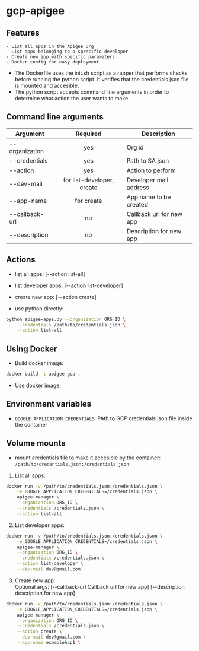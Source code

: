 # gcp-apigee

## Features
    - List all apps in the Apigee Org
    - List apps belonging to a sprecific developer
    - Create new app with specific parameters
    - Docker config for easy deployment

- The Dockerfile uses the init.sh script as a rapper that performs checks before running the python script. It verifies that the credentials json file is mounted and accesible.
- The python script accepts command line arguments in order to determine what action the user wants to make. 

## Command line arguments
 Argument | Required | Description 
 --- |:---:| ---  
 --organization | yes | Org id
 --credentials | yes | Path to SA json
 --action | yes | Action to perform
 --dev-mail | for list-developer, create | Developer mail address 
 --app-name | for create | App name to be created
 --callback-url | no | Callback url for new app
 --description | no | Description for new app

## Actions

- list all apps: [--action list-all]
- list developer apps: [--action list-developer]
- create new app: [--action create]


- use python directly:

```bash
python apigee-apps.py --organization ORG_ID \
    --credentials /path/to/credentials.json \
    --action list-all
```


## Using Docker

- Build docker image:
```bash
docker build -t apigee-gcp .
```

- Use docker image:

## Environment variables

- `GOOGLE_APPLICATION_CREDENTIALS`: PAth to GCP credentials json file inside the container

## Volume mounts

- mount credentials file to make it accesible by the container: `/path/to/credentials.json:/credentials.json`


1. List all apps:
```bash
docker run -v /path/to/credentials.json:/credentials.json \
    -e GOOGLE_APPLICATION_CREDENTIALS=/credentials.json \
    apigee-manager \
    --organization ORG_ID \
    --credentials /credentials.json \
    --action list-all
```

2. List developer apps:
```bash
docker run -v /path/to/credentials.json:/credentials.json \
    -e GOOGLE_APPLICATION_CREDENTIALS=/credentials.json \
    apigee-manager \
    --organization ORG_ID \
    --credentials /credentials.json \
    --action list-developer \
    --dev-mail dev@gmail.com
```

3. Create new app: <br />
Optional args:
[--callback-url Callback url for new app]
[--description description for new app]
```bash
docker run -v /path/to/credentials.json:/credentials.json \
    -e GOOGLE_APPLICATION_CREDENTIALS=/credentials.json \
    apigee-manager \
    --organization ORG_ID \
    --credentials /credentials.json \
    --action create \
    --dev-mail dev@gmail.com \
    --app-name exampleApp1 \
```

